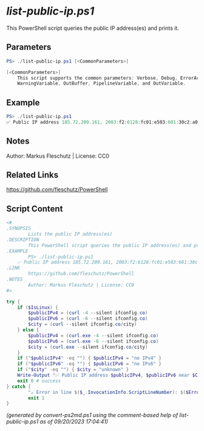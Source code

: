 *list-public-ip.ps1*
================

This PowerShell script queries the public IP address(es) and prints it.

Parameters
----------
```powershell
PS> ./list-public-ip.ps1 [<CommonParameters>]

[<CommonParameters>]
    This script supports the common parameters: Verbose, Debug, ErrorAction, ErrorVariable, WarningAction, 
    WarningVariable, OutBuffer, PipelineVariable, and OutVariable.
```

Example
-------
```powershell
PS> ./list-public-ip.ps1
✅ Public IP address 185.72.209.161, 2003:f2:6128:fc01:e503:601:30c2:a028 near Munich

```

Notes
-----
Author: Markus Fleschutz | License: CC0

Related Links
-------------
https://github.com/fleschutz/PowerShell

Script Content
--------------
```powershell
<#
.SYNOPSIS
        Lists the public IP address(es)
.DESCRIPTION
        This PowerShell script queries the public IP address(es) and prints it.
.EXAMPLE
        PS> ./list-public-ip.ps1
	✅ Public IP address 185.72.209.161, 2003:f2:6128:fc01:e503:601:30c2:a028 near Munich
.LINK
        https://github.com/fleschutz/PowerShell
.NOTES
        Author: Markus Fleschutz | License: CC0
#>

try {
	if ($IsLinux) {
		$publicIPv4 = (curl -4 --silent ifconfig.co)
		$publicIPv6 = (curl -6 --silent ifconfig.co)
		$city = (curl --silent ifconfig.co/city)
	} else {
		$publicIPv4 = (curl.exe -4 --silent ifconfig.co)
		$publicIPv6 = (curl.exe -6 --silent ifconfig.co)
		$city = (curl.exe --silent ifconfig.co/city)
	}
	if ("$publicIPv4" -eq "") { $publicIPv4 = "no IPv4" }
	if ("$publicIPv6" -eq "") { $publicIPv6 = "no IPv6" }
	if ("$city" -eq "") { $city = "unknown" }
	Write-Output "✅ Public IP address $publicIPv4, $publicIPv6 near $City"
	exit 0 # success
} catch {
        "⚠️ Error in line $($_.InvocationInfo.ScriptLineNumber): $($Error[0])"
        exit 1
}
```

*(generated by convert-ps2md.ps1 using the comment-based help of list-public-ip.ps1 as of 09/20/2023 17:04:41)*
